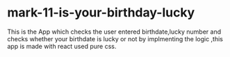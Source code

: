 # mark-11-is-your-birthday-lucky
This is the App which checks the user entered birthdate,lucky number  and checks whether your birthdate is lucky or not by implmenting the logic ,this app is made with react used pure css.